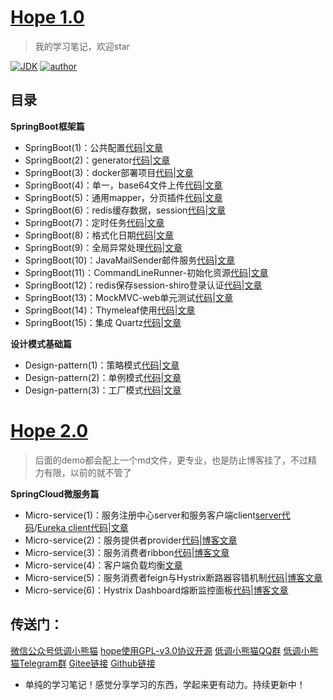 <h1><a href="#">Hope 1.0</a></h1>

>我的学习笔记，欢迎star

[![JDK](https://img.shields.io/badge/JDK-1.8-yellow.svg)](#)
[![author](https://img.shields.io/badge/author-%E4%BD%8E%E8%B0%83%E5%B0%8F%E7%86%8A%E7%8C%AB-blue.svg)](https://aodeng.cc)

## 目录

**SpringBoot框架篇**

- SpringBoot(1)：公共配置[代码](https://github.com/java-aodeng/hope/tree/master/springboot1-public-pom)|[文章](https://aodeng.cc/archives/springboot-yi)
- SpringBoot(2)：generator[代码](https://github.com/java-aodeng/hope/tree/master/springboot2-generator)|[文章](https://aodeng.cc/archives/springboot-er)
- SpringBoot(3)：docker部署项目[代码](https://github.com/java-aodeng/hope/tree/master/springboot3-docker)|[文章](https://aodeng.cc/archives/springbootliu)
- SpringBoot(4)：单一，base64文件上传[代码](https://github.com/java-aodeng/hope/tree/master/springboot4-file-upload)|[文章](https://aodeng.cc/archives/springbootqi)
- SpringBoot(5)：通用mapper，分页插件[代码](https://github.com/java-aodeng/hope/tree/master/springboot5-mapper-pagehelper)|[文章](https://aodeng.cc/archives/springbootba)
- SpringBoot(6)：redis缓存数据，session[代码](https://github.com/java-aodeng/hope/tree/master/springboot6-redis-session)|[文章](https://aodeng.cc/archives/springbootjiu)
- SpringBoot(7)：定时任务[代码](https://github.com/java-aodeng/hope/tree/master/springboot7-timed-task)|[文章](https://aodeng.cc/archives/springbootshi)
- SpringBoot(8)：格式化日期[代码](https://github.com/java-aodeng/hope/tree/master/springboot8-date-format)|[文章](https://aodeng.cc/archives/springbootshiyi)
- SpringBoot(9)：全局异常处理[代码](https://github.com/java-aodeng/hope/tree/master/springboot9-exception-manager)|[文章](https://aodeng.cc/archives/springbootshiers)
- SpringBoot(10)：JavaMailSender邮件服务[代码](https://github.com/java-aodeng/hope/tree/master/springboot10-email)|[文章](https://aodeng.cc/archives/springbootshisans)
- SpringBoot(11)：CommandLineRunner-初始化资源[代码](https://github.com/java-aodeng/hope/tree/master/springboot11-CommandLineRunner)|[文章](https://aodeng.cc/archives/springbootshi-si)
- SpringBoot(12)：redis保存session-shiro登录认证[代码](https://github.com/java-aodeng/hope/tree/master/springboot12-shiro-redis)|[文章](https://aodeng.cc)
- SpringBoot(13)：MockMVC-web单元测试[代码](https://github.com/java-aodeng/hope/tree/master/springboot13-starter-test)|[文章](https://aodeng.cc/archives/springbootshi-wu)
- SpringBoot(14)：Thymeleaf使用[代码](https://github.com/java-aodeng/hope/tree/master/springboot14-thymeleaf)|[文章](https://aodeng.cc/archives/springbootshi-liu)
- SpringBoot(15)：集成 Quartz[代码](https://github.com/java-aodeng/hope/tree/master/springboot15-quartz)|[文章](https://aodeng.cc)

**设计模式基础篇**

- Design-pattern(1)：策略模式[代码](https://github.com/java-aodeng/hope/tree/master/design-pattern1-strategy)|[文章](https://aodeng.cc/archives/pattern-yi)
- Design-pattern(2)：单例模式[代码](https://github.com/java-aodeng/hope/tree/master/design-pattern2)|[文章](https://aodeng.cc/archives/dan-li-mo-shi)
- Design-pattern(3)：工厂模式[代码](https://github.com/java-aodeng/hope/tree/master/design-pattern3)|[文章](https://aodeng.cc/archives/jing-dian-she)

<h1><a href="#">Hope 2.0</a></h1>

>后面的demo都会配上一个md文件，更专业，也是防止博客挂了，不过精力有限，以前的就不管了

**SpringCloud微服务篇**

- Micro-service(1)：服务注册中心server和服务客户端client[server代码](https://github.com/java-aodeng/hope/tree/master/micro-service1-eureka-server)/[Eureka client代码](https://github.com/java-aodeng/hope/tree/master/micro-service1-eureka-client)|[文章](https://aodeng.cc/archives/eureka)
- Micro-service(2)：服务提供者provider[代码](https://github.com/java-aodeng/hope/tree/master/micro-service2-eureka-provider)|[博客文章](https://aodeng.cc/archives/ribbon)
- Micro-service(3)：服务消费者ribbon[代码](https://github.com/java-aodeng/hope/tree/master/micro-service3-eureka-ribbon)|[博客文章](https://aodeng.cc/archives/ribbon)
- Micro-service(4)：客户端负载均衡[文章](https://aodeng.cc/archives/khdfzjhs)
- Micro-service(5)：服务消费者feign与Hystrix断路器容错机制[代码](https://github.com/java-aodeng/hope/tree/master/micro-service5-feign)|[博客文章](https://aodeng.cc/archives/feignandhystrix)
- Micro-service(6)：Hystrix Dashboard熔断监控面板[代码](https://github.com/java-aodeng/hope/tree/master/micro-service6-hystrixdashboard)|[博客文章](https://aodeng.cc/categories/cloud)

## 传送门：

[微信公众号低调小熊猫](https://mp.weixin.qq.com/s/l5t8WSCG_-shiD4BPpLYiw) 
[hope使用GPL-v3.0协议开源](https://github.com/java-aodeng/hope/blob/master/LICENSE)
[低调小熊猫QQ群](https://jq.qq.com/?_wv=1027&k=5y4H7Nz) 
[低调小熊猫Telegram群](https://t.me/joinchat/LSsyBxVKLGEkF5MtIhg6TQ)
[Gitee链接](https://gitee.com/java-aodeng/hope)
[Github链接](https://github.com/java-aodeng/hope)

- 单纯的学习笔记！感觉分享学习的东西，学起来更有动力。持续更新中！